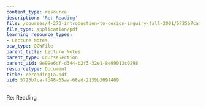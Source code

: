 ```yaml
---
content_type: resource
description: 'Re: Reading'
file: /courses/4-273-introduction-to-design-inquiry-fall-2001/5725b7cafd4865aa68ad2139b369f469_rereading1a.pdf
file_type: application/pdf
learning_resource_types:
- Lecture Notes
ocw_type: OCWFile
parent_title: Lecture Notes
parent_type: CourseSection
parent_uid: 9e99e6df-d344-b2f3-32e1-8e99013c0298
resourcetype: Document
title: rereading1a.pdf
uid: 5725b7ca-fd48-65aa-68ad-2139b369f469
---
```

Re: Reading

